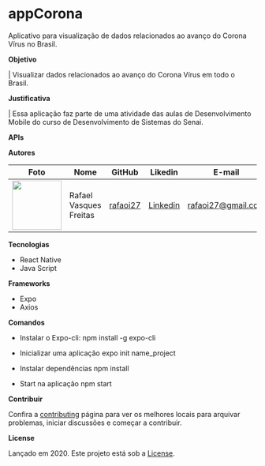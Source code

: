 # appCorona
Aplicativo para visualização de dados relacionados ao avanço do Corona Vírus no Brasil.

**Objetivo**

| Visualizar dados relacionados ao avanço do Corona Vírus em todo o Brasil.

**Justificativa**

| Essa aplicação faz parte de uma atividade das aulas de Desenvolvimento Mobile do curso de Desenvolvimento de Sistemas do Senai.

**APIs**


**Autores**

Foto | Nome | GitHub | Likedin | E-mail
---- | ---- | ------ | ------- | ------
<img src="https://avatars2.githubusercontent.com/u/60783491?s=460&u=80348c4fcf0246095cbe3dba420931b460dd5d05&v=4" width="100px"> | Rafael Vasques Freitas | [rafaoi27](https://github.com/rafaoi27) | [Linkedin](https://www.linkedin.com/in/rafael-vasques-068339195/) | rafaoi27@gmail.com

**Tecnologias**

- React Native
- Java Script

**Frameworks**

- Expo
- Axios


**Comandos**

- Instalar o Expo-cli:
  npm install -g expo-cli

- Inicializar uma aplicação
  expo init name_project

- Instalar dependências
  npm install

- Start na aplicação
  npm start

**Contribuir**

Confira a [contributing](https://github.com/rafaoi27/appCorona/blob/master/CONTRIBUTING.md) página para ver os melhores locais para arquivar problemas, iniciar discussões e começar a contribuir.


**License**

Lançado em 2020.
Este projeto está sob a [License](https://github.com/rafaoi27/appCorona/blob/master/LICENSE).
